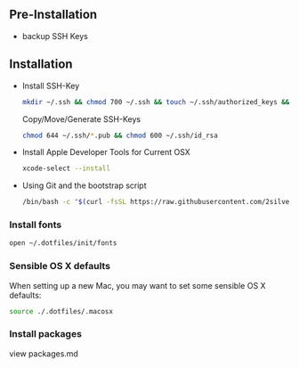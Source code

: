 ## Pre-Installation

- backup SSH Keys


## Installation

- Install SSH-Key
    ```bash
    mkdir ~/.ssh && chmod 700 ~/.ssh && touch ~/.ssh/authorized_keys && chmod 644 ~/.ssh/authorized_keys && touch ~/.ssh/known_hosts && chmod 644 ~/.ssh/known_hosts
    ```
    Copy/Move/Generate SSH-Keys
    ```bash
    chmod 644 ~/.ssh/*.pub && chmod 600 ~/.ssh/id_rsa
    ```
- Install Apple Developer Tools for Current OSX
    ```bash
    xcode-select --install
    ```
- Using Git and the bootstrap script
    ```bash
    /bin/bash -c "$(curl -fsSL https://raw.githubusercontent.com/2silver/dotfiles/c07319b6c2e025740712ad65ab19b32e78e55fec/bootstrap.sh)"
    ```

### Install fonts
```bash
open ~/.dotfiles/init/fonts
```

### Sensible OS X defaults
When setting up a new Mac, you may want to set some sensible OS X defaults:

```bash
source ./.dotfiles/.macosx
```

### Install packages

view packages.md